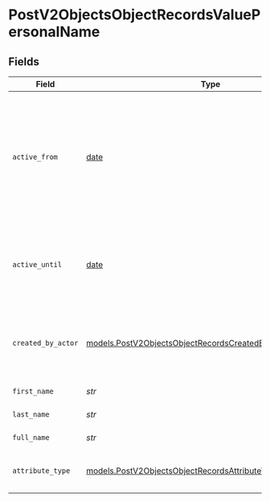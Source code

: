 # PostV2ObjectsObjectRecordsValuePersonalName


## Fields

| Field                                                                                                                          | Type                                                                                                                           | Required                                                                                                                       | Description                                                                                                                    | Example                                                                                                                        |
| ------------------------------------------------------------------------------------------------------------------------------ | ------------------------------------------------------------------------------------------------------------------------------ | ------------------------------------------------------------------------------------------------------------------------------ | ------------------------------------------------------------------------------------------------------------------------------ | ------------------------------------------------------------------------------------------------------------------------------ |
| `active_from`                                                                                                                  | [date](https://docs.python.org/3/library/datetime.html#date-objects)                                                           | :heavy_check_mark:                                                                                                             | The point in time at which this value was made "active". `active_from` can be considered roughly analogous to `created_at`.    | 2023-01-01T15:00:00.000000000Z                                                                                                 |
| `active_until`                                                                                                                 | [date](https://docs.python.org/3/library/datetime.html#date-objects)                                                           | :heavy_check_mark:                                                                                                             | The point in time at which this value was deactivated. If `null`, the value is active.                                         | 2023-01-01T15:00:00.000000000Z                                                                                                 |
| `created_by_actor`                                                                                                             | [models.PostV2ObjectsObjectRecordsCreatedByActor11](../models/postv2objectsobjectrecordscreatedbyactor11.md)                   | :heavy_check_mark:                                                                                                             | The actor that created this value.                                                                                             | {<br/>"type": "workspace-member",<br/>"id": "50cf242c-7fa3-4cad-87d0-75b1af71c57b"<br/>}                                       |
| `first_name`                                                                                                                   | *str*                                                                                                                          | :heavy_check_mark:                                                                                                             | The first name.                                                                                                                | Ada                                                                                                                            |
| `last_name`                                                                                                                    | *str*                                                                                                                          | :heavy_check_mark:                                                                                                             | The last name.                                                                                                                 | Lovelace                                                                                                                       |
| `full_name`                                                                                                                    | *str*                                                                                                                          | :heavy_check_mark:                                                                                                             | The full name.                                                                                                                 | Ada Lovelace                                                                                                                   |
| `attribute_type`                                                                                                               | [models.PostV2ObjectsObjectRecordsAttributeTypePersonalName](../models/postv2objectsobjectrecordsattributetypepersonalname.md) | :heavy_check_mark:                                                                                                             | The attribute type of the value.                                                                                               | personal-name                                                                                                                  |